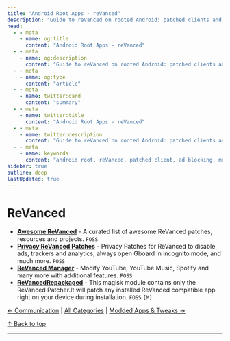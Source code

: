 ```yaml
---
title: "Android Root Apps - reVanced"
description: "Guide to reVanced on rooted Android: patched clients and modules that restore features, block ads, and customize app behavior responsibly."
head:
  - - meta
    - name: og:title
      content: "Android Root Apps - reVanced"
  - - meta
    - name: og:description
      content: "Guide to reVanced on rooted Android: patched clients and modules that restore features, block ads, and customize app behavior responsibly."
  - - meta
    - name: og:type
      content: "article"
  - - meta
    - name: twitter:card
      content: "summary"
  - - meta
    - name: twitter:title
      content: "Android Root Apps - reVanced"
  - - meta
    - name: twitter:description
      content: "Guide to reVanced on rooted Android: patched clients and modules that restore features, block ads, and customize app behavior responsibly."
  - - meta
    - name: keywords
      content: "android root, reVanced, patched client, ad blocking, modules, rooted apps"
sidebar: true
outline: deep
lastUpdated: true
---
```


# ReVanced
- **[Awesome ReVanced](https://github.com/Jman-Github/Awesome-ReVanced)** - A curated list of awesome ReVanced patches, resources and projects. `FOSS`
- **[Privacy ReVanced Patches](https://github.com/jkennethcarino/privacy-revanced-patches)** - Privacy Patches for ReVanced to disable ads, trackers and analytics, always open Gboard in incognito mode, and much more. `FOSS`
- **[ReVanced Manager](https://github.com/ReVanced/revanced-manager)** - Modify YouTube, YouTube Music, Spotify and many more with additional features. `FOSS`
- **[ReVancedRepackaged](https://github.com/programminghoch10/ReVancedRepackaged)** - This magisk module contains only the ReVanced Patcher.It will patch any installed ReVanced compatible app right on your device during installation. `FOSS` `[M]`

[← Communication](./communication.md) | [All Categories](./index.md) | [Modded Apps & Tweaks →](./modded-apps-and-tweaks.md)

[↑ Back to top](#table-of-contents)

---


